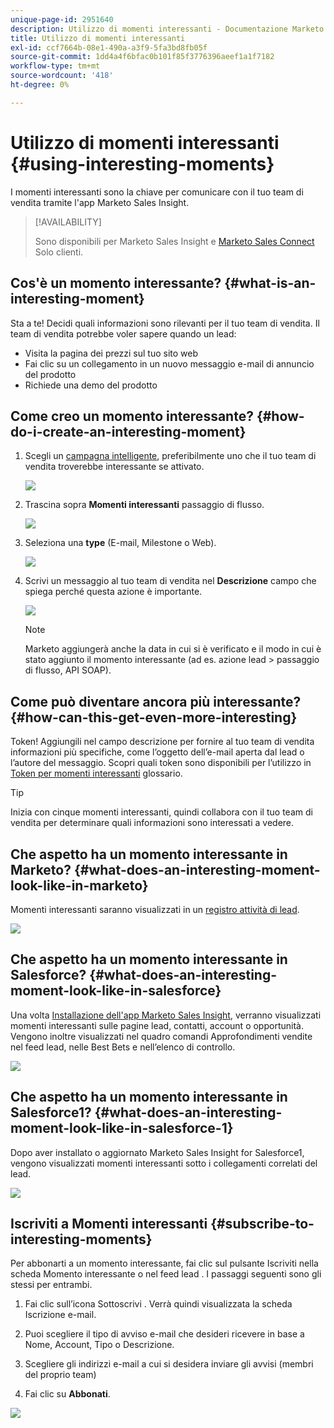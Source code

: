 ```yaml
---
unique-page-id: 2951640
description: Utilizzo di momenti interessanti - Documentazione Marketo - Documentazione del prodotto
title: Utilizzo di momenti interessanti
exl-id: ccf7664b-08e1-490a-a3f9-5fa3bd8fb05f
source-git-commit: 1dd4a4f6bfac0b101f85f3776396aeef1a1f7182
workflow-type: tm+mt
source-wordcount: '418'
ht-degree: 0%

---
```


# Utilizzo di momenti interessanti {#using-interesting-moments}

I momenti interessanti sono la chiave per comunicare con il tuo team di vendita tramite l&#39;app Marketo Sales Insight.

>[!AVAILABILITY]
>
>Sono disponibili per Marketo Sales Insight e [Marketo Sales Connect](/help/marketo/product-docs/marketo-sales-connect/marketo/interesting-moments-in-sales-connect.md) Solo clienti.

## Cos&#39;è un momento interessante? {#what-is-an-interesting-moment}

Sta a te! Decidi quali informazioni sono rilevanti per il tuo team di vendita. Il team di vendita potrebbe voler sapere quando un lead:

* Visita la pagina dei prezzi sul tuo sito web
* Fai clic su un collegamento in un nuovo messaggio e-mail di annuncio del prodotto
* Richiede una demo del prodotto

## Come creo un momento interessante?  {#how-do-i-create-an-interesting-moment}

1. Scegli un [campagna intelligente](/help/marketo/product-docs/core-marketo-concepts/smart-campaigns/understanding-smart-campaigns.md), preferibilmente uno che il tuo team di vendita troverebbe interessante se attivato.

   ![](assets/using-interesting-moments-1.png)

1. Trascina sopra **Momenti interessanti** passaggio di flusso.

   ![](assets/using-interesting-moments-2.png)

1. Seleziona una **type** (E-mail, Milestone o Web).

   ![](assets/using-interesting-moments-3.png)

1. Scrivi un messaggio al tuo team di vendita nel **Descrizione** campo che spiega perché questa azione è importante.

   ![](assets/using-interesting-moments-4.png)

   >[!NOTE]
   >
   >Marketo aggiungerà anche la data in cui si è verificato e il modo in cui è stato aggiunto il momento interessante (ad es. azione lead > passaggio di flusso, API SOAP).

## Come può diventare ancora più interessante?  {#how-can-this-get-even-more-interesting}

Token! Aggiungili nel campo descrizione per fornire al tuo team di vendita informazioni più specifiche, come l’oggetto dell’e-mail aperta dal lead o l’autore del messaggio. Scopri quali token sono disponibili per l’utilizzo in [Token per momenti interessanti](/help/marketo/product-docs/marketo-sales-insight/msi-for-salesforce/features/tabs-in-the-msi-panel/interesting-moments/trigger-tokens-for-interesting-moments.md) glossario.

>[!TIP]
>
>Inizia con cinque momenti interessanti, quindi collabora con il tuo team di vendita per determinare quali informazioni sono interessati a vedere.

## Che aspetto ha un momento interessante in Marketo?  {#what-does-an-interesting-moment-look-like-in-marketo}

Momenti interessanti saranno visualizzati in un [registro attività di lead](/help/marketo/product-docs/core-marketo-concepts/smart-lists-and-static-lists/managing-people-in-smart-lists/using-the-person-detail-page.md).

![](assets/using-interesting-moments-5.png)

## Che aspetto ha un momento interessante in Salesforce?  {#what-does-an-interesting-moment-look-like-in-salesforce}

Una volta [Installazione dell&#39;app Marketo Sales Insight](/help/marketo/product-docs/marketo-sales-insight/msi-for-salesforce/configuration/configure-marketo-sales-insight-in-salesforce-enterprise-unlimited.md), verranno visualizzati momenti interessanti sulle pagine lead, contatti, account o opportunità. Vengono inoltre visualizzati nel quadro comandi Approfondimenti vendite nel feed lead, nelle Best Bets e nell’elenco di controllo.

![](assets/using-interesting-moments-6.png)

## Che aspetto ha un momento interessante in Salesforce1? {#what-does-an-interesting-moment-look-like-in-salesforce-1}

Dopo aver installato o aggiornato Marketo Sales Insight for Salesforce1, vengono visualizzati momenti interessanti sotto i collegamenti correlati del lead.

![](assets/using-interesting-moments-7.png)

## Iscriviti a Momenti interessanti {#subscribe-to-interesting-moments}

Per abbonarti a un momento interessante, fai clic sul pulsante Iscriviti nella scheda Momento interessante o nel feed lead . I passaggi seguenti sono gli stessi per entrambi.

1. Fai clic sull’icona Sottoscrivi . Verrà quindi visualizzata la scheda Iscrizione e-mail.

1. Puoi scegliere il tipo di avviso e-mail che desideri ricevere in base a Nome, Account, Tipo o Descrizione.

1. Scegliere gli indirizzi e-mail a cui si desidera inviare gli avvisi (membri del proprio team)

1. Fai clic su **Abbonati**.

![](assets/using-interesting-moments-8.png)
